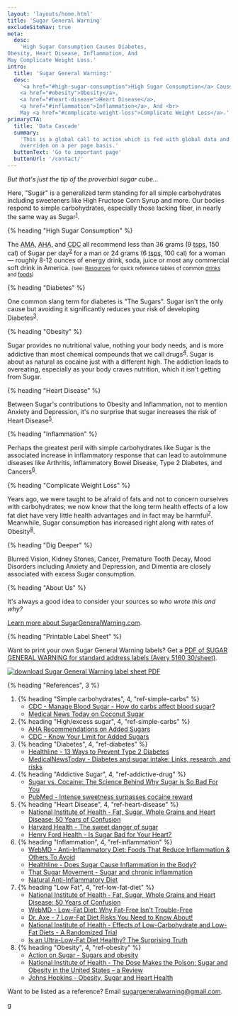 ```yaml
---
layout: 'layouts/home.html'
title: 'Sugar General Warning'
excludeSiteNav: true
meta:
  desc:
    'High Sugar Consumption Causes Diabetes,
Obesity, Heart Disease, Inflammation, And
May Complicate Weight Loss.'
intro:
  title: 'Sugar General Warning:'
  desc:
    '<a href="#high-sugar-consumption">High Sugar Consumption</a> Causes <a href="#diabetes">Diabetes</a>, <br>
    <a href="#obesity">Obesity</a>, 
    <a href="#heart-disease">Heart Disease</a>,
    <a href="#inflammation">Inflammation</a>, And <br>
    May <a href="#complicate-weight-loss">Complicate Weight Loss</a>.'
primaryCTA:
  title: 'Data Cascade'
  summary:
    'This is a global call to action which is fed with global data and can be
    overriden on a per page basis.'
  buttonText: 'Go to important page'
  buttonUrl: '/contact/'
---
```


  <div class="lead"><em>But that's just the tip of the proverbial sugar cube...</em></div>
  <p>Here, "Sugar" is a generalized term standing for all simple carbohydrates including sweeteners like High Fructose Corn
    Syrup and more. Our bodies respond to simple carbohydrates, especially those lacking fiber, in nearly the same way as Sugar<sup><a href="#ref-simple-carbs">1</a></sup>.</p>
  
  {% heading "High Sugar Consumption" %}
  <p>The <abbr title="American Medical Association">AMA</abbr>, <abbr title="American Heart Association">AHA</abbr>, and <abbr title="Center for Disease Control">CDC</abbr> all recommend less than 36 grams (9 <abbr title="teaspoons">tsps</abbr>, 150 cal) of Sugar per day<sup><a href="#ref-high-sugar">2</a></sup> for a man or 24 grams (6 <abbr title="teaspoons">tsps</abbr>, 100 cal) for a woman &mdash; roughly 8-12 ounces of energy drink, soda, juice or most any commercial soft drink in America. <small class="italic">(see: <a href="resources">Resources</a> for quick reference tables of common <a href="resources#drinks">drinks</a> and <a href="resources#foods">foods</a>)</small></p>
  
  {% heading "Diabetes" %}
  <p>One common slang term for diabetes is "The Sugars". Sugar isn't the only cause but avoiding it significantly
    reduces your risk of developing Diabetes<sup><a href="#ref-diabetes">3</a></sup>.</p>

  {% heading "Obesity" %}
  <p>Sugar provides no nutritional value, nothing your body needs, and is more addictive than most chemical
    compounds that we call drugs<sup><a href="#ref-addictive-drug">4</a></sup>. Sugar is about as natural as cocaine just with a
    different high. The addiction leads to overeating, especially as your body craves nutrition, which it isn't getting
    from Sugar.</p>

  {% heading "Heart Disease" %}
  <p>Between Sugar's contributions to Obesity and Inflammation, not to mention Anxiety and Depression, it's no surprise
    that sugar increases the risk of Heart Disease<sup><a href="#ref-heart-disease">5</a></sup>.</p>

  {% heading "Inflammation" %}
  <p>Perhaps the greatest peril with simple carbohydrates like Sugar is the associated increase in inflammatory
    response that can lead to autoimmune diseases like Arthritis, Inflammatory Bowel Disease, Type 2 Diabetes, and
    Cancers<sup><a href="#ref-inflammation">6</a></sup>.</p>

  {% heading "Complicate Weight Loss" %}
  <p>Years ago, we were taught to be afraid of fats and not to concern ourselves with carbohydrates;
    we now know that the long term health effects of a low fat diet have very little health advantages and in fact may
    be harmful<sup><a href="#ref-low-fat-diet">7</a></sup>. Meanwhile, Sugar consumption has increased right along with rates of
    Obesity<sup><a href="#ref-obesity">8</a></sup>.</p>

  {% heading "Dig Deeper" %}
  <p>Blurred Vision, Kidney Stones, Cancer, Premature Tooth Decay, Mood Disorders including Anxiety and Depression, and
    Dimentia are closely associated with excess Sugar consumption.</p>

  {% heading "About Us" %}
  <p>It's always a good idea to consider your sources so <em>who wrote this and why?</em></p>
  <p><a href="/about/">Learn more about SugarGeneralWarning.com</a>.</p>

  {% heading "Printable Label Sheet" %}
  <p>Want to print your own Sugar General Warning labels? Get a <a href="/downloads/sugar-general-warning-sheet-8bit.pdf">PDF of SUGAR GENERAL WARNING for standard address labels (Avery 5160 30/sheet)</a>.</p>
  <div class="flex justify-center"><a class="" href="/downloads/sugar-general-warning-sheet-8bit.pdf"><img alt="download Sugar General Warning label sheet PDF" src="/images/sugar-general-warning-sheet-thumbnail.png" class="border-solid border-4 border-color-blue-400"></a></div>
  <div class="text-center mt-16 mb-16"><div class="sharethis-inline-reaction-buttons"></div></div>

  {% heading "References", 3 %}
  <div class="references leading-normal text-base">
    <ol>
      <li id="ref-simple-carbs">{% heading "Simple carbohydrates", 4, "ref-simple-carbs" %} 
      <ul>
        <li id="cdc-manage-blood-sugar"><a href="https://www.cdc.gov/diabetes/managing/manage-blood-sugar.html#anchor_1595538592">CDC - Manage Blood Sugar - How do carbs affect blood sugar?</a></li>
        <li><a href="https://www.medicalnewstoday.com/articles/323047.php">Medical News Today on Coconut Sugar</a>
      </ul>
      </li>
      <li id="ref-high-sugar">{% heading "High/excess sugar", 4, "ref-simple-carbs" %}
      <ul>
        <li><a href="https://www.heart.org/en/healthy-living/healthy-eating/eat-smart/sugar/added-sugars">AHA Recommendations on Added Sugars</a></li>
        <li><a href="https://www.cdc.gov/nutrition/data-statistics/know-your-limit-for-added-sugars.html">CDC - Know Your Limit for Added Sugars</a></li>
      </ul>
      </li>
      <li id="ref-diabetes">{% heading "Diabetes", 4, "ref-diabetes" %}
      <ul>
        <li><a href="https://www.healthline.com/nutrition/prevent-diabetes#1.-Cut-Sugar-and-Refined-Carbs-From-Your-Diet">Healthline - 13 Ways to Prevent Type 2 Diabetes</a></li>
        <li><a href="https://www.medicalnewstoday.com/articles/317246">MedicalNewsToday - Diabetes and sugar intake: Links, research, and risks</a></li>
      </ul>
      </li>
      <li id="ref-addictive-drug">{% heading "Addictive Sugar", 4, "ref-addictive-drug" %}
      <ul>
        <li><a href="https://brainmd.com/blog/what-do-sugar-and-cocaine-have-in-common/">Sugar vs. Cocaine: The Science Behind Why Sugar is So Bad For You</a></li>
        <li><a href="https://pubmed.ncbi.nlm.nih.gov/17668074/">PubMed - Intense sweetness surpasses cocaine reward</a></li>
      </ul>
      </li>
      <li id="ref-heart-disease">{% heading "Heart Disease", 4, "ref-heart-disease" %}
      <ul>
        <li><a href="https://www.ncbi.nlm.nih.gov/pmc/articles/PMC5793267/">National Institute of Health - Fat, Sugar, Whole Grains and Heart Disease: 50 Years of Confusion</a></li>
        <li><a href="https://www.health.harvard.edu/heart-health/the-sweet-danger-of-sugar">Harvard Health - The sweet danger of sugar</a></li>
        <li><a href="https://www.henryford.com/blog/2018/02/sugar-bad-heart#:~:text=The%20more%20refined%20sugars%20you,if%20you%20aren't%20overweight.">Henry Ford Health - Is Sugar Bad for Your Heart?</a></li>
      </ul>
      </li>
      <li id="ref-inflammation">{% heading "Inflammation", 4, "ref-inflammation" %}
      <ul>
        <li><a href="https://www.webmd.com/diet/anti-inflammatory-diet-road-to-good-health#1">WebMD - Anti-Inflammatory Diet: Foods That Reduce Inflammation &amp; Others To Avoid</a></li>
        <li><a href="https://www.healthline.com/nutrition/sugar-and-inflammation">Healthline - Does Sugar Cause Inflammation in the Body?</a></li>
        <li><a href="https://thatsugarmovement.com/sugar-and-chronic-inflammation/">That Sugar Movement - Sugar and chronic inflammation</a></li>
        <li><a href="https://www.webmd.com/diet/anti-inflammatory-diet-road-to-good-health#1">Natural Anti-Inflammatory Diet</a></li>
      </ul>
      </li>
      <li id="ref-low-fat-diet">{% heading "Low Fat", 4, "ref-low-fat-diet" %}
      <ul>
        <li><a href="https://www.ncbi.nlm.nih.gov/pmc/articles/PMC5793267/">National Institute of Health - Fat, Sugar, Whole Grains and Heart Disease: 50 Years of Confusion</a></li>
        <li><a href="https://www.webmd.com/diet/guide/low-fat-diet#1">WebMD - Low-Fat Diet: Why Fat-Free Isn't Trouble-Free</a></li>
        <li><a href="https://draxe.com/nutrition/low-fat-diet-risks/">Dr. Axe - 7 Low-Fat Diet Risks You Need to Know About!</a></li>
        <li><a href="https://www.ncbi.nlm.nih.gov/pmc/articles/PMC4428290/">National Institute of Health - Effects of Low-Carbohydrate and Low-Fat Diets - A Randomized Trial</a></li>
        <li><a href="https://www.healthline.com/nutrition/is-ultra-low-fat-healthy">Is an Ultra-Low-Fat Diet Healthy? The Surprising Truth</a></li>
      </ul>
      </li>
      <li id="ref-obesity">{% heading "Obesity", 4, "ref-obesity" %}
      <ul>
        <li><a href="http://www.actiononsugar.org/sugar-and-health/sugar-and-obesity/">Action on Sugar - Sugars and obesity</a></li>
        <li><a href="https://www.ncbi.nlm.nih.gov/pmc/articles/PMC6959843/">National Institute of Health - The Dose Makes the Poison: Sugar and Obesity in the United States – a Review</a></li>
        <li><a href="https://www.hopkinsmedicine.org/health/wellness-and-prevention/obesity-sugar-and-heart-health">Johns Hopkins - Obesity, Sugar and Heart Health</a></li>
      </ul>
      </li>
      <!-- <li></li>
      <li></li> -->
    </ol>

<p class="text-center">Want to be listed as a reference? Email&nbsp;<a href="mailto:sugargeneralwarning@gmail.com">sugargeneralwarning@gmail.com</a>.</p>
g
  </div>